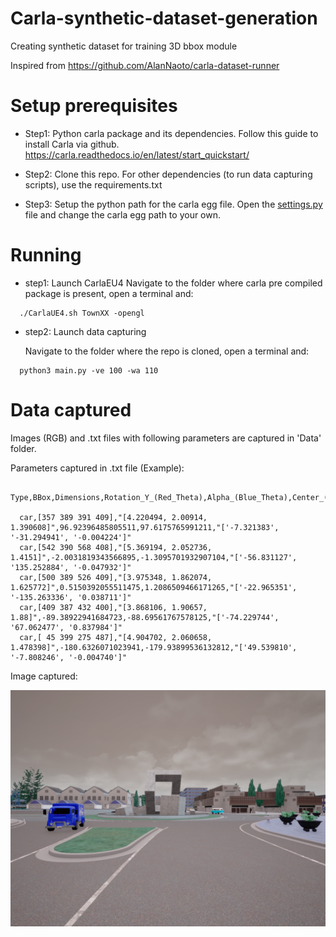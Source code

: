 # Carla-synthetic-dataset-generation
Creating synthetic dataset for training 3D bbox module

Inspired from https://github.com/AlanNaoto/carla-dataset-runner

# Setup prerequisites

* Step1: 
  Python carla package and its dependencies.
  Follow this guide to install Carla via github.
  https://carla.readthedocs.io/en/latest/start_quickstart/

* Step2: 
  Clone this repo.
  For other dependencies (to run data capturing scripts), use the requirements.txt 

* Step3:
  Setup the python path for the carla egg file.
  Open the [settings.py](settings.py) file and change the carla egg path to your own.

# Running

* step1: Launch CarlaEU4
  Navigate to the folder where carla pre compiled package is present, open a terminal and: 
```
  ./CarlaUE4.sh TownXX -opengl 
```
* step2: Launch data capturing

  Navigate to the folder where the repo is cloned, open a terminal and: 
```
  python3 main.py -ve 100 -wa 110 
```

# Data captured
  Images (RGB) and .txt files with following parameters are captured in 'Data' folder.
  
  Parameters captured in .txt file (Example):
```
  Type,BBox,Dimensions,Rotation_Y_(Red_Theta),Alpha_(Blue_Theta),Center_(ground_projection) 
  
  car,[357 389 391 409],"[4.220494, 2.00914, 1.390608]",96.92396485805511,97.6175765991211,"['-7.321383', '-31.294941', '-0.004224']"
  car,[542 390 568 408],"[5.369194, 2.052736, 1.4151]",-2.0031819343566895,-1.3095701932907104,"['-56.831127', '135.252884', '-0.047932']"
  car,[500 389 526 409],"[3.975348, 1.862074, 1.625772]",0.5150392055511475,1.2086509466171265,"['-22.965351', '-135.263336', '0.038711']"
  car,[409 387 432 400],"[3.868106, 1.90657, 1.88]",-89.38922941684723,-88.69561767578125,"['-74.229744', '67.062477', '0.837984']"
  car,[ 45 399 275 487],"[4.904702, 2.060658, 1.478398]",-180.6326071023941,-179.93899536132812,"['49.539810', '-7.808246', '-0.004740']"

```
   Image captured: 
   
   ![sample](sample.png)



